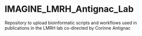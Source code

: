 # IMAGINE_LMRH_Antignac_Lab
Repository to upload bioinformatic scripts and workflows used in publications in the LMRH lab co-directed by Corinne Antignac
